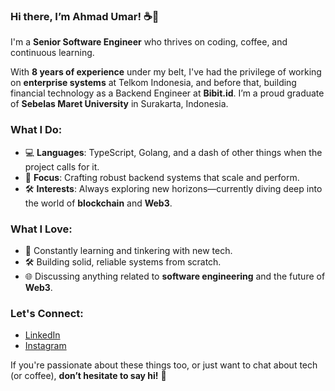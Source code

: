 ### Hi there, I’m Ahmad Umar! ☕🚀

I'm a **Senior Software Engineer** who thrives on coding, coffee, and continuous learning. 

With **8 years of experience** under my belt, I've had the privilege of working on **enterprise systems** at Telkom Indonesia, and before that, building financial technology as a Backend Engineer at **Bibit.id**. I’m a proud graduate of **Sebelas Maret University** in Surakarta, Indonesia.

### What I Do:
- 💻 **Languages**: TypeScript, Golang, and a dash of other things when the project calls for it.
- 🔧 **Focus**: Crafting robust backend systems that scale and perform.
- 🛠 **Interests**: Always exploring new horizons—currently diving deep into the world of **blockchain** and **Web3**.

### What I Love:
- 🧠 Constantly learning and tinkering with new tech.
- 🛠 Building solid, reliable systems from scratch.
- 🌐 Discussing anything related to **software engineering** and the future of **Web3**.

### Let's Connect:
- [LinkedIn](https://linkedin.com/in/ahmad-umar-139693a2)
- [Instagram](https://instagram.com/umer_umar)

If you're passionate about these things too, or just want to chat about tech (or coffee), **don’t hesitate to say hi!** 👋
